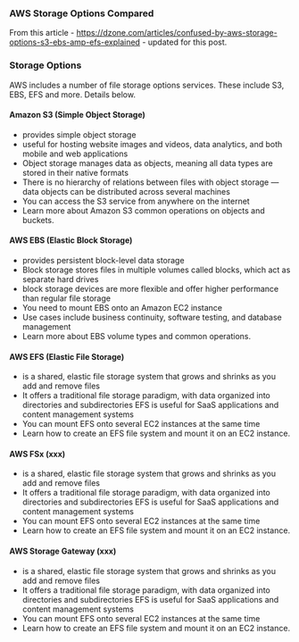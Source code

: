 ### AWS Storage Options Compared

From this article - https://dzone.com/articles/confused-by-aws-storage-options-s3-ebs-amp-efs-explained - updated for this post. 

### Storage Options

AWS includes a number of file storage options services.  These include S3, EBS, EFS and more.  Details below.  

#### Amazon S3 (Simple Object Storage) 
- provides simple object storage
- useful for hosting website images and videos, data analytics, and both mobile and web applications
- Object storage manages data as objects, meaning all data types are stored in their native formats
- There is no hierarchy of relations between files with object storage — data objects can be distributed across several machines
- You can access the S3 service from anywhere on the internet
- Learn more about Amazon S3 common operations on objects and buckets. 

#### AWS EBS (Elastic Block Storage) 
- provides persistent block-level data storage
- Block storage stores files in multiple volumes called blocks, which act as separate hard drives
- block storage devices are more flexible and offer higher performance than regular file storage
- You need to mount EBS onto an Amazon EC2 instance
- Use cases include business continuity, software testing, and database management
- Learn more about EBS volume types and common operations.

#### AWS EFS (Elastic File Storage)
- is a shared, elastic file storage system that grows and shrinks as you add and remove files
- It offers a traditional file storage paradigm, with data organized into directories and subdirectories
EFS is useful for SaaS applications and content management systems
- You can mount EFS onto several EC2 instances at the same time
- Learn how to create an EFS file system and mount it on an EC2 instance.

#### AWS FSx (xxx)
- is a shared, elastic file storage system that grows and shrinks as you add and remove files
- It offers a traditional file storage paradigm, with data organized into directories and subdirectories
EFS is useful for SaaS applications and content management systems
- You can mount EFS onto several EC2 instances at the same time
- Learn how to create an EFS file system and mount it on an EC2 instance.

#### AWS Storage Gateway (xxx)
- is a shared, elastic file storage system that grows and shrinks as you add and remove files
- It offers a traditional file storage paradigm, with data organized into directories and subdirectories
EFS is useful for SaaS applications and content management systems
- You can mount EFS onto several EC2 instances at the same time
- Learn how to create an EFS file system and mount it on an EC2 instance.
